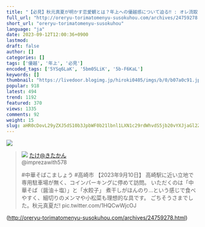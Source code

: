 ```yaml
---
title: "【必見】秋元真夏が明かす恋愛観とは？年上への優越感について迫る‼ : オレ流取りまとめニュース速報"
full_url: "http://oreryu-torimatomenyu-susokuhou.com/archives/24759278.html"
short_url: "oreryu-torimatomenyu-susokuhou"
language: "ja"
date: 2023-09-12T12:00:36+0900
lastmod: 
draft: false
author: []
categories: []
tags: ['優越', '年上', '必見']
encoded_tags: ['5YSq6LaK', '5bm05LiK', '5b-F6KaL']
keywords: []
thumbnail: "https://livedoor.blogimg.jp/hiroki0405/imgs/b/0/b07a0c91.jpg"
popular: 918
latest: 494
trend: 1192
featured: 370
views: 1335
comments: 92
weight: 15
slug: aHR0cDovL29yZXJ5dS10b3JpbWF0b21lbnl1LXN1c29rdWhvdS5jb20vYXJjaGl2ZXMvMjQ3NTkyNzguaHRtbA==
---
```


![](https://livedoor.blogimg.jp/hiroki0405/imgs/b/0/b07a0c91.jpg)

<blockquote id='twibody9LdUrpPX4z'> <p> <img src='https://livedoor.blogimg.jp/hiroki0405/imgs/6/2/62354793.jpg'> <a target='_blank' href='https://twitter.com/imprezawith578/status/1700740906830516678'>たけ@きたかん </a><br> @imprezawith578 </p> <p id='twitext9LdUrpPX4z'> #中華そばこましょう #高崎市 【2023年9月10日】 高崎駅に近い立地で専用駐車場が無く、コインパーキングに停めて訪問。 いただくのは「中華そば（醤油＋塩）」と「水餃子」 煮干しがほんのり…という感じで食べやすく、細切りのメンマや小松菜も理想的な具です。 ごちそうさまでした。秋元真夏だ! pic.twitter.com/1HQCwWjcOJ </p> </blockquote> 

(http://oreryu-torimatomenyu-susokuhou.com/archives/24759278.html)
